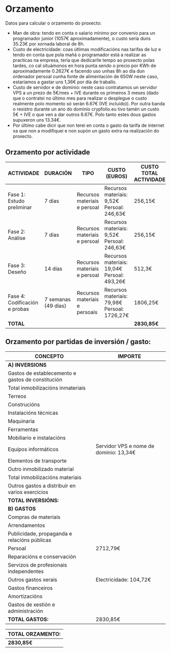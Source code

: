 # Orzamento

Datos para calcular o orzamento do proxecto:
 - Man de obra: tendo en conta o salario mínimo por convenio para un programador junior (1057€ aproximadamente), o custo sería duns 35.23€ por xornada laboral de 8h.
 - Custo de electricidade: coas útlimas modificacións nas tarifas de luz e tendo en conta que pola mañá o programador está a realizar as practicas na empresa, tería que dedicarlle tempo ao proxecto polas tardes, co cal situámonos en hora punta sendo o precio por KWh de aproximadamente 0.2627€ e facendo uso unhas 8h ao día dun ordenador persoal cunha fonte de alimentación de 650W neste caso, estaríamos a gastar uns 1,36€ por día de traballo.
 - Custo de servidor e de dominio: neste caso contratamos un servidor VPS a un prezo de 5€/mes + IVE durante os primeiros 3 meses (dado que o contratei no último mes para realizar o desplegue o custo realmente polo momento só serán 6.67€ (IVE incluído)). Por outra banda o rexistro durante un ano do dominio crypfolio.eu tivo tamén un custo 5€ + IVE o que ven a dar outros 6.67€. Polo tanto estes dous gastos supuxeron uns 13.34€.
- Por último cabe dicir que non terei en conta o gasto da tarifa de internet xa que non a modifiquei e non supón un gasto extra na realización do proxecto.

## Orzamento por actividade

| ACTIVIDADE | DURACIÓN | TIPO | CUSTO (EUROS) | CUSTO TOTAL ACTIVIDADE |
|--|--|--|--|--|
|Fase 1: Estudo preliminar|7 días|Recursos materiais e persoal|Recursos materiais: 9,52€ Persoal: 246,63€|256,15€
|Fase 2: Análise|7 días|Recursos materiais e persoal|Recursos materiais: 9,52€ Persoal: 246,63€|256,15€
|Fase 3: Deseño|14 días|Recursos materiais e persoal|Recursos materiais: 19,04€ Persoal: 493,26€|512,3€
|Fase 4: Codificación e probas|7 semanas (49 días)|Recursos materiais e persoais|Recursos materiais: 79,98€ Persoal: 1726,27€|1806,25€
| **TOTAL** | | | | **2830,85€**

## Orzamento por partidas de inversión / gasto:
| CONCEPTO | IMPORTE|
|--|--|
|**A) INVERSIONS**
|Gastos de establecemento e gastos de constitución
|Total inmobilizacións inmateriais
|Terreos
|Construcións
|Instalacións técnicas
|Maquinaria
|Ferramentas
|Mobiliario e instalacións
|Equipos informáticos | Servidor VPS e nome de dominio: 13,34€
|Elementos de transporte
|Outro inmobilizado material
|Total inmobilizacións materiais
|Outros gastos a distribuír en varios exercicios
|**TOTAL INVERSIÓNS:**
|**B) GASTOS**
|Compras de materiais
|Arrendamentos
|Publicidade, propaganda e relacións públicas
|Persoal | 2712,79€
|Reparacións e conservación
|Servizos de profesionais independentes
|Outros gastos xerais | Electricidade: 104,72€
|Gastos financeiros
|Amortizacións
|Gastos de xestión e administración
|**TOTAL GASTOS:** | 2830,85€

|TOTAL ORZAMENTO:
|--|
| **2830,85€**  | 
